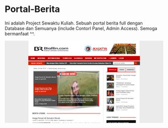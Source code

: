 # Portal-Berita

Ini adalah Project Sewaktu Kuliah. Sebuah portal berita full dengan Database dan Semuanya (include Contorl Panel, Admin Access).
Semoga bermanfaat ^^. 

![demo](https://github.com/Danboru/Portal-Berita/blob/master/SS.png)
